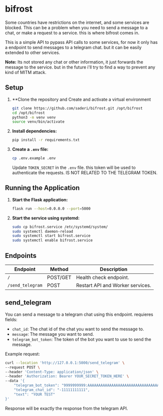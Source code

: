# bifrost

Some countries have restrictions on the internet, and some services are blocked. This can be a problem when you need to send a message to a chat, or make a request to a service. this is where bifrost comes in.

This is a simple API to pypass API calls to some services, for now it only has a endpoint to send messages to a telegram chat. but it can be easily extended to other services.

**Note:** Its not stored any chat or other information, it just forwards the message to the service. but in the future i'll try to find a way to prevent any kind of MITM attack.


## Setup

1. **Clone the repository and Create and activate a virtual environment
    ```sh
    git clone https://github.com/saderi/bifrost.git /opt/bifrost
    cd /opt/bifrost
    python3 -m venv venv
    source venv/bin/activate
    ```

3. **Install dependencies:**
    ```sh
    pip install -r requirements.txt
    ```

4. **Create a `.env` file:**
    ```sh
    cp .env.example .env
    ```
    Update `TOKEN_SECRET` in the `.env` file. this token will be used to authenticate the requests. IS NOT RELATED TO THE TELEGRAM TOKEN.
## Running the Application

1. **Start the Flask application:**
    ```sh
    flask run --host=0.0.0.0 --port=5000
    ```

2. **Start the service using systemd:**
    ```sh
    sudo cp bifrost.service /etc/systemd/system/
    sudo systemctl daemon-reload
    sudo systemctl start bifrost.service
    sudo systemctl enable bifrost.service
    ```

## Endpoints

| Endpoint | Method | Description |
| --- | --- | --- |
| `/` | POST/GET | Health check endpoint. |
| `/send_telegram` | POST | Restart API and Worker services. |


## send_telegram
You can send a message to a telegram chat using this endpoint. requieres fields:
- `chat_id`: The chat id of the chat you want to send the message to.
- `message`: The message you want to send.
- `telegram_bot_token`: The token of the bot you want to use to send the message.


Example request:
```bash
curl --location 'http://127.0.0.1:5000/send_telegram' \
--request POST \
--header 'Content-Type: application/json' \
--header 'Authorization: Bearer YOUR_SECRET_TOKEN_HERE' \
--data '{
    "telegram_bot_token": "9999999999:AAAAAAAAAAAAAAAAAAAAAAAAAAAAAAAAAAA",
    "telegram_chat_id": "-11111111111",
    "text": "YOUR TEST"
}'
```

Response will be exactly the response from the telegram API.
